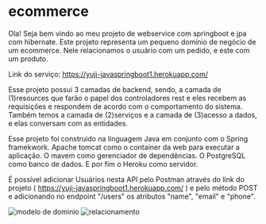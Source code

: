 

# ecommerce

Ola! Seja bem vindo ao meu projeto de webservice com springboot e jpa com hibernate.
Este projeto representa um pequeno domínio de negócio de um ecommerce.
Nele relacionamos o usuário com um pedido, e este com um produto.

Link do serviço:
https://yuji-javaspringboot1.herokuapp.com/

Esse projeto possui 3 camadas de backend, sendo,
a camada de (1)resources que farão o papel dos controladores rest e eles recebem as requisições e 
respondem de acordo com o comportamento do sistema.
Também temos a camada de (2)serviços e a camada de (3)acesso a dados, e elas conversam com as entidades.

Esse projeto foi construido na linguagem Java em conjunto com o Spring framekwork. 
Apache tomcat como o container da web para executar a aplicação.
O mavem como gerenciador de dependências.
O PostgreSQL como banco de dados.
E por fim o Heroku como servidor.

É possível adicionar Usuários nesta API pelo Postman através do link do projeto ( https://yuji-javaspringboot1.herokuapp.com/ ) e pelo método POST
e adicionando no endpoint "/users" os atributos "name", "email" e "phone".


![modelo de dominio](https://user-images.githubusercontent.com/57396516/169913980-6388c3c1-cbb9-4691-b2c2-b70c6ac1f3d3.png)
![relacionamento](https://user-images.githubusercontent.com/57396516/169913983-826c35d2-be09-4db0-bf4b-97b8fa8678e9.png)
